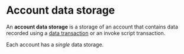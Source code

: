 # Account data storage

An **account data storage** is a storage of an account that contains data recorded using a [data transaction](/blockchain/transaction-type/data-transaction.md) or an invoke script transaction.

Each account has a _single_ data storage.
